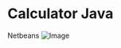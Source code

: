 # Calculator Java
Netbeans
![Image](https://github.com/user-attachments/assets/18be2466-eec0-4d01-871d-60f3a7f36fc6)
